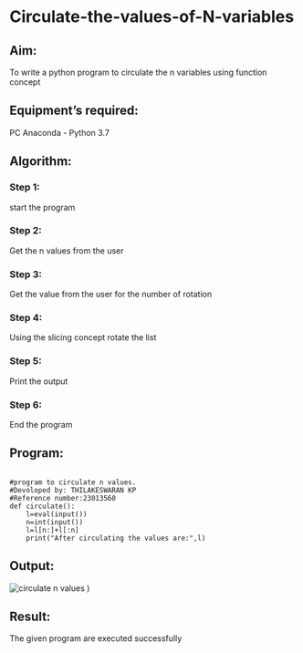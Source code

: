 # Circulate-the-values-of-N-variables
## Aim:
To write a python program to circulate the n variables using function concept
## Equipment’s required:
PC
Anaconda - Python 3.7
## Algorithm: 
### Step 1: 
start the program
### Step 2: 
Get the n values from the user
### Step 3: 
Get the value from the user for the number of rotation
### Step 4: 
Using the slicing concept rotate the list

### Step 5: 
Print the output
### Step 6: 
End the program
## Program:
```

#program to circulate n values.
#Devoloped by: THILAKESWARAN KP
#Reference number:23013560
def circulate():
    l=eval(input())
    n=int(input())
    l=l[n:]+l[:n]
    print("After circulating the values are:",l)
```
## Output:
![circulate n values](https://github.com/Thilakeshwaran/Circulate-the-values-of-N-variables/assets/147473132/89fe1a09-a6a8-4e23-af45-d83d54f19e2d)
)
## Result:
The given program are executed successfully
